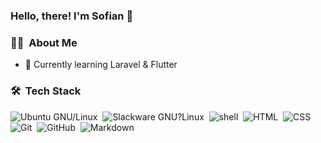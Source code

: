 ### Hello, there! I'm Sofian :wave:
### 👨🏻‍ &nbsp;About Me
- 🌱 Currently learning Laravel & Flutter

### 🛠 &nbsp;Tech Stack
![Ubuntu GNU/Linux](https://img.shields.io/badge/Ubuntu%20GNU%2FLinux-20.04-blue)&nbsp;
![Slackware GNU?Linux](https://img.shields.io/badge/Slackware%20GNU%2FLinux-14.02-green)&nbsp;
![shell](https://img.shields.io/badge/-Shell_Script-141a20-blue?style=flat&logo=shell)&nbsp;
![HTML](https://img.shields.io/badge/-HTML-141a20?style=flat&logo=HTML5)&nbsp;
![CSS](https://img.shields.io/badge/-CSS-141a20?style=flat&logo=CSS3&logoColor=1572B6)&nbsp;
![Git](https://img.shields.io/badge/-Git-141a20?style=flat&logo=git)&nbsp;
![GitHub](https://img.shields.io/badge/-GitHub-141a20?style=flat&logo=github)&nbsp;
![Markdown](https://img.shields.io/badge/-Markdown-141a20?style=flat&logo=markdown)
